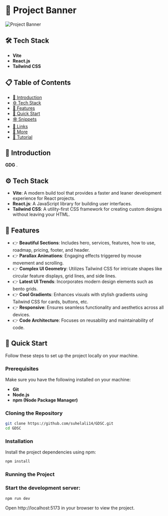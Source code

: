# 📁 Project Banner

![Project Banner](link-to-your-banner-image)

## 🛠️ Tech Stack
- **Vite**
- **React.js**
- **Tailwind CSS**

## 📋 Table of Contents
- [🤖 Introduction](#introduction)
- [⚙️ Tech Stack](#tech-stack)
- [🔋 Features](#features)
- [🤸 Quick Start](#quick-start)
- [🕸️ Snippets](#snippets)
- [🔗 Links](#links)
- [🚀 More](#more)
- [🚨 Tutorial](#tutorial)

## 🤖 Introduction
**GDG** .


## ⚙️ Tech Stack
- **Vite**: A modern build tool that provides a faster and leaner development experience for React projects.
- **React.js**: A JavaScript library for building user interfaces.
- **Tailwind CSS**: A utility-first CSS framework for creating custom designs without leaving your HTML.

## 🔋 Features
- 👉 **Beautiful Sections**: Includes hero, services, features, how to use, roadmap, pricing, footer, and header.
- 👉 **Parallax Animations**: Engaging effects triggered by mouse movement and scrolling.
- 👉 **Complex UI Geometry**: Utilizes Tailwind CSS for intricate shapes like circular feature displays, grid lines, and side lines.
- 👉 **Latest UI Trends**: Incorporates modern design elements such as bento grids.
- 👉 **Cool Gradients**: Enhances visuals with stylish gradients using Tailwind CSS for cards, buttons, etc.
- 👉 **Responsive**: Ensures seamless functionality and aesthetics across all devices.
- 👉 **Code Architecture**: Focuses on reusability and maintainability of code.

## 🤸 Quick Start
Follow these steps to set up the project locally on your machine.

### Prerequisites
Make sure you have the following installed on your machine:
- **Git**
- **Node.js**
- **npm (Node Package Manager)**

### Cloning the Repository
```bash
git clone https://github.com/suhelali14/GDSC.git
cd GDSC
```

### Installation
Install the project dependencies using npm:
```bash
npm install
```
### Running the Project

### Start the development server:

```bash
npm run dev
```
Open http://localhost:5173 in your browser to view the project.
